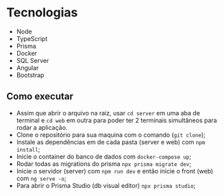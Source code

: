 # Tecnologias

* Node
* TypeScript
* Prisma
* Docker
* SQL Server
* Angular
* Bootstrap

## Como executar

* Assim que abrir o arquivo na raiz, usar ```cd server``` em uma aba de terminal e ```cd web``` em outra para poder ter 2 terminais simultâneos para rodar a aplicação.
* Clone o repositório para sua maquina com o comando (```git clone```);
* Instale as dependências em de cada pasta (server e web) com ```npm install```;
* Inicie o container do banco de dados com ```docker-compose up```;
* Rodar todas as migrations do prisma ```npx prisma migrate dev```;
* Inicie o servidor (server) com ```npm run dev``` e então inicie o front (web) com ```ng serve -o```;
* Para abrir o Prisma Studio (db visual editor) ```npx prisma studio```;
